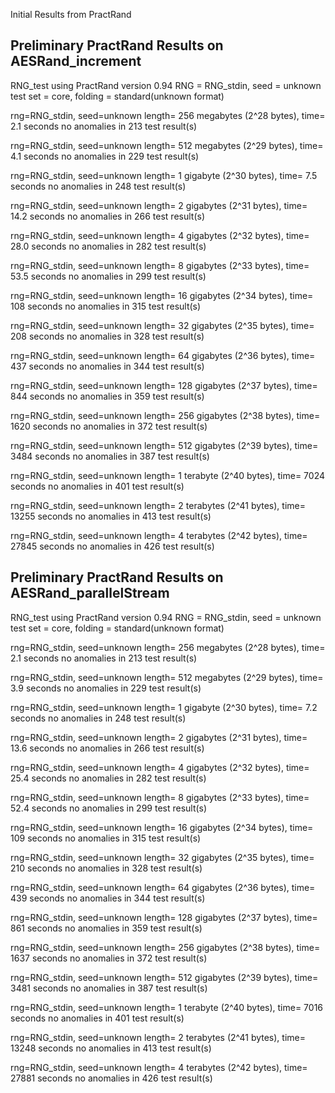 Initial Results from PractRand



Preliminary PractRand Results on AESRand_increment
------------

RNG_test using PractRand version 0.94
RNG = RNG_stdin, seed = unknown
test set = core, folding = standard(unknown format)

rng=RNG_stdin, seed=unknown
length= 256 megabytes (2^28 bytes), time= 2.1 seconds
  no anomalies in 213 test result(s)

rng=RNG_stdin, seed=unknown
length= 512 megabytes (2^29 bytes), time= 4.1 seconds
  no anomalies in 229 test result(s)

rng=RNG_stdin, seed=unknown
length= 1 gigabyte (2^30 bytes), time= 7.5 seconds
  no anomalies in 248 test result(s)

rng=RNG_stdin, seed=unknown
length= 2 gigabytes (2^31 bytes), time= 14.2 seconds
  no anomalies in 266 test result(s)

rng=RNG_stdin, seed=unknown
length= 4 gigabytes (2^32 bytes), time= 28.0 seconds
  no anomalies in 282 test result(s)

rng=RNG_stdin, seed=unknown
length= 8 gigabytes (2^33 bytes), time= 53.5 seconds
  no anomalies in 299 test result(s)

rng=RNG_stdin, seed=unknown
length= 16 gigabytes (2^34 bytes), time= 108 seconds
  no anomalies in 315 test result(s)

rng=RNG_stdin, seed=unknown
length= 32 gigabytes (2^35 bytes), time= 208 seconds
  no anomalies in 328 test result(s)

rng=RNG_stdin, seed=unknown
length= 64 gigabytes (2^36 bytes), time= 437 seconds
  no anomalies in 344 test result(s)

rng=RNG_stdin, seed=unknown
length= 128 gigabytes (2^37 bytes), time= 844 seconds
  no anomalies in 359 test result(s)

rng=RNG_stdin, seed=unknown
length= 256 gigabytes (2^38 bytes), time= 1620 seconds
  no anomalies in 372 test result(s)

rng=RNG_stdin, seed=unknown
length= 512 gigabytes (2^39 bytes), time= 3484 seconds
  no anomalies in 387 test result(s)

rng=RNG_stdin, seed=unknown
length= 1 terabyte (2^40 bytes), time= 7024 seconds
  no anomalies in 401 test result(s)

rng=RNG_stdin, seed=unknown
length= 2 terabytes (2^41 bytes), time= 13255 seconds
  no anomalies in 413 test result(s)

rng=RNG_stdin, seed=unknown
length= 4 terabytes (2^42 bytes), time= 27845 seconds
  no anomalies in 426 test result(s)


 
Preliminary PractRand Results on AESRand_parallelStream
----------------

 RNG_test using PractRand version 0.94
RNG = RNG_stdin, seed = unknown
test set = core, folding = standard(unknown format)

rng=RNG_stdin, seed=unknown
length= 256 megabytes (2^28 bytes), time= 2.1 seconds
  no anomalies in 213 test result(s)

rng=RNG_stdin, seed=unknown
length= 512 megabytes (2^29 bytes), time= 3.9 seconds
  no anomalies in 229 test result(s)

rng=RNG_stdin, seed=unknown
length= 1 gigabyte (2^30 bytes), time= 7.2 seconds
  no anomalies in 248 test result(s)

rng=RNG_stdin, seed=unknown
length= 2 gigabytes (2^31 bytes), time= 13.6 seconds
  no anomalies in 266 test result(s)

rng=RNG_stdin, seed=unknown
length= 4 gigabytes (2^32 bytes), time= 25.4 seconds
  no anomalies in 282 test result(s)

rng=RNG_stdin, seed=unknown
length= 8 gigabytes (2^33 bytes), time= 52.4 seconds
  no anomalies in 299 test result(s)

rng=RNG_stdin, seed=unknown
length= 16 gigabytes (2^34 bytes), time= 109 seconds
  no anomalies in 315 test result(s)

rng=RNG_stdin, seed=unknown
length= 32 gigabytes (2^35 bytes), time= 210 seconds
  no anomalies in 328 test result(s)

rng=RNG_stdin, seed=unknown
length= 64 gigabytes (2^36 bytes), time= 439 seconds
  no anomalies in 344 test result(s)

rng=RNG_stdin, seed=unknown
length= 128 gigabytes (2^37 bytes), time= 861 seconds
  no anomalies in 359 test result(s)

rng=RNG_stdin, seed=unknown
length= 256 gigabytes (2^38 bytes), time= 1637 seconds
  no anomalies in 372 test result(s)

rng=RNG_stdin, seed=unknown
length= 512 gigabytes (2^39 bytes), time= 3481 seconds
  no anomalies in 387 test result(s)

rng=RNG_stdin, seed=unknown
length= 1 terabyte (2^40 bytes), time= 7016 seconds
  no anomalies in 401 test result(s)

rng=RNG_stdin, seed=unknown
length= 2 terabytes (2^41 bytes), time= 13248 seconds
  no anomalies in 413 test result(s)

rng=RNG_stdin, seed=unknown
length= 4 terabytes (2^42 bytes), time= 27881 seconds
  no anomalies in 426 test result(s)